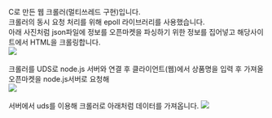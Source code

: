 C로 만든 웹 크롤러(멀티쓰레드 구현)입니다.</br>
크롤러의 동시 요청 처리를 위해 epoll 라이브러리를 사용했습니다.</br>
아래 사진처럼 json파일에 정보를 오픈마켓을 파싱하기 위한 정보를 집어넣고 해당사이트에서 HTML을 크롤링합니다.</br>
<img src="https://user-images.githubusercontent.com/53197506/87876769-4d67e580-ca15-11ea-9c21-8d44ba3afa86.PNG"/>
</br>
</br>
크롤러를 UDS로 node.js 서버와 연결 후 클라이언트(웹)에서 상품명을 입력 후 가져올 오픈마켓을 node.js서버로 요청해</br>
<img src="https://user-images.githubusercontent.com/53197506/87876950-4c838380-ca16-11ea-8e53-d7188d54ef48.PNG"/>
</br>
</br>
서버에서 uds를 이용해 크롤러로 아래처럼 데이터를 가져옵니다.
<img src="https://user-images.githubusercontent.com/53197506/87876772-4e991280-ca15-11ea-8387-bf86620aa1e4.PNG"/>
</br>
